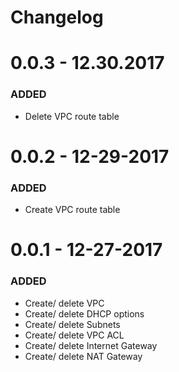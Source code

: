 # Changelog

# 0.0.3 - 12.30.2017
### ADDED
- Delete VPC route table

# 0.0.2 - 12-29-2017
### ADDED
- Create VPC route table

# 0.0.1 - 12-27-2017
### ADDED
- Create/ delete VPC
- Create/ delete DHCP options
- Create/ delete Subnets
- Create/ delete VPC ACL
- Create/ delete Internet Gateway
- Create/ delete NAT Gateway
